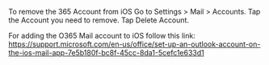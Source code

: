 To remove the 365 Account from iOS
Go to Settings  > Mail > Accounts. Tap the Account you need to remove. Tap Delete Account.

For adding the O365 Mail account to iOS follow this link:
https://support.microsoft.com/en-us/office/set-up-an-outlook-account-on-the-ios-mail-app-7e5b180f-bc8f-45cc-8da1-5cefc1e633d1
